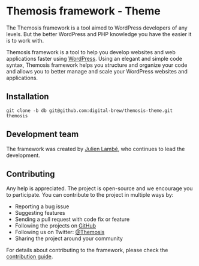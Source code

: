 Themosis framework - Theme
==========================

The Themosis framework is a tool aimed to WordPress developers of any levels. But the better WordPress and PHP knowledge you have the easier it is to work with.

Themosis framework is a tool to help you develop websites and web applications faster using [WordPress](https://wordpress.org/). Using an elegant and simple code syntax, Themosis framework helps you structure and organize your code and allows you to better manage and scale your WordPress websites and applications.

Installation
----------------
```
git clone -b db git@github.com:digital-brew/themosis-theme.git themosis
```

Development team
----------------
The framework was created by [Julien Lambé](http://www.themosis.com/), who continues to lead the development.

Contributing
------------
Any help is appreciated. The project is open-source and we encourage you to participate. You can contribute to the project in multiple ways by:

- Reporting a bug issue
- Suggesting features
- Sending a pull request with code fix or feature
- Following the projects on [GitHub](https://github.com/themosis)
- Following us on Twitter: [@Themosis](https://twitter.com/Themosis)
- Sharing the project around your community

For details about contributing to the framework, please check the [contribution guide](http://framework.themosis.com/docs/1.3/contributing/).
